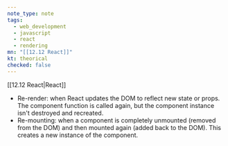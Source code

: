 ```yaml
---
note_type: note
tags:
  - web_development
  - javascript
  - react
  - rendering
mn: "[[12.12 React]]"
kt: theorical
checked: false
---
```

[[12.12 React|React]]


- Re-render: when React updates the DOM to reflect new state or props. The component function is called again, but the component instance isn't destroyed and recreated.
- Re-mounting: when a component is completely unmounted (removed from the DOM) and then mounted again (added back to the DOM). This creates a new instance of the component.



